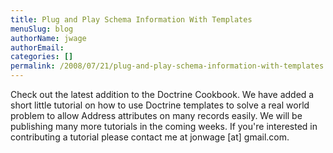 ```yaml
---
title: Plug and Play Schema Information With Templates
menuSlug: blog
authorName: jwage 
authorEmail: 
categories: []
permalink: /2008/07/21/plug-and-play-schema-information-with-templates.html
---
```

Check out the latest addition to the Doctrine Cookbook. We have added a
short little tutorial on how to use Doctrine templates to solve a real
world problem to allow Address attributes on many records easily. We
will be publishing many more tutorials in the coming weeks. If you're
interested in contributing a tutorial please contact me at jonwage [at]
gmail.com.
